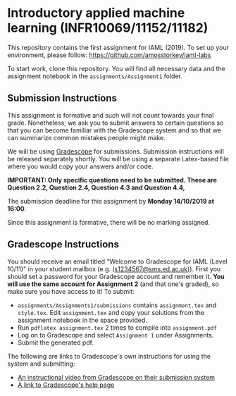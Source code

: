 # Introductory applied machine learning (INFR10069/11152/11182)

This repository contains the first assignment for IAML (2019). To set up your environment, please follow:
https://github.com/amosstorkey/iaml-labs

To start work, clone this repository. You will find all necessary data and the assignment notebook in the `assignments/Assignment1` folder. 

## Submission Instructions

This assignment is formative and such will not count towards your final grade. Nonetheless, we ask you to submit answers to certain questions so that you can become familiar with the Gradescope system and so that we can summarize common mistakes people might make.

We will be using [Gradescope](https://www.gradescope.com/) for submissions. Submission instructions will be released separately shortly. You will be using a separate Latex-based file where you would copy your answers and/or code.

**IMPORTANT: Only specific questions need to be submitted. These are Question 2.2, Question 2.4, Question 4.3 and Question 4.4,**

The submission deadline for this assignment by **Monday 14/10/2019 at 16:00**. 

Since this assignment is formative, there will be no marking assigned.


## Gradescope Instructions
You should receive an email titled "Welcome to Gradescope for IAML (Level 10/11)" in your student mailbox (e.g.  (s1234567@sms.ed.ac.uk)). First you should set a password for your Gradescope account and remember it. **You will use the same account for Assignment 2** (and that one's graded), so make sure you have access to it! To submit:

- `assignments/Assignments1/submissions` contains `assignment.tex` and `style.tex`. Edit `assignment.tex` and copy your solutions from the assignment notebook in the space provided. 
- Run `pdflatex assignment.tex` 2 times to compile into `assignment.pdf`
- Log on to Gradescope and select `Assignment 1` under Assignments.
- Submit the generated pdf. 

The following are links to Gradescope's own instructions for using the system and submitting:

- [An instructional video from Gradescope on their submission system](https://www.youtube.com/watch?time_continue=2&v=KMPoby5g_nE)
- [A link to Gradescope's help page](https://www.gradescope.com/help)
